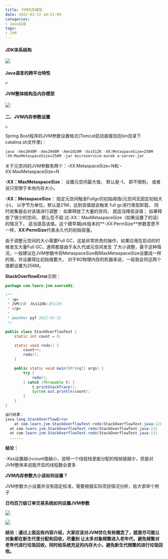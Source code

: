 ```yaml
---
title: JVM内存模型
date: 2022-03-22 10:51:09
categories: 
- Java后端
tags:
- JVM
---
```


#### JDK体系结构

![](https://gitee.com/fengGitee129/oss/raw/master/images/20220329154246.png)

#### Java语言的跨平台特性

<img src="https://gitee.com/fengGitee129/oss/raw/master/images/20220329154313.png" style="zoom:50%;" />

#### JVM整体结构及内存模型

![](https://gitee.com/fengGitee129/oss/raw/master/images/20220329154345.png)

#### 二、JVM内存参数设置

<img src="https://gitee.com/fengGitee129/oss/raw/master/images/20220329154411.png" style="zoom:50%;" />

Spring Boot程序的JVM参数设置格式(Tomcat启动直接加在bin目录下catalina.sh文件里)：

```
java ‐Xms2048M ‐Xmx2048M ‐Xmn1024M ‐Xss512K ‐XX:MetaspaceSize=256M ‐XX:MaxMetaspaceSize=256M ‐jar microservice‐eurek a‐server.jar
```

关于元空间的JVM参数有两个：-XX:MetaspaceSize=N和 -XX:MaxMetaspaceSize=N

**-XX：MaxMetaspaceSize**： 设置元空间最大值， 默认是-1， 即不限制， 或者说只受限于本地内存大小。

**-XX：MetaspaceSize**： 指定元空间触发Fullgc的初始阈值(元空间无固定初始大小)， 以字节为单位，默认是21M，达到该值就会触发 full gc进行类型卸载， 同时收集器会对该值进行调整： 如果释放了大量的空间， 就适当降低该值； 如果释放了很少的空间， 那么在不超 过-XX：MaxMetaspaceSize（如果设置了的话） 的情况下， 适当提高该值。这个跟早期jdk版本的**-XX:PermSize**参数意思不一样，**XX:PermSize**代表永久代的初始容量。

由于调整元空间的大小需要Full GC，这是非常昂贵的操作，如果应用在启动的时候发生大量Full GC，通常都是由于永久代或元空间发生 了大小调整，基于这种情况，一般建议在JVM参数中将MetaspaceSize和MaxMetaspaceSize设置成一样的值，并设置得比初始值要大， 对于8G物理内存的机器来说，一般我会将这两个值都设置为256M。

**StackOverflowError**示例：

```java
package com.learn.jvm.source02;

/**
 * <p>
 * JVM设置 ‐Xss128k(默认1M)
 * </p>
 *
 * @author pyf 2022-03-21
 */

public class StackOverflowTest {
    static int count = 0;

    static void redo() {
        count++;
        redo();
    }

    public static void main(String[] args) {
        try {
            redo();
        } catch (Throwable t) {
            t.printStackTrace();
            System.out.println(count);
        }
    }
}

运行结果：
java.lang.StackOverflowError
	at com.learn.jvm.StackOverflowTest.redo(StackOverflowTest.java:12) 
  at com.learn.jvm.StackOverflowTest.redo(StackOverflowTest.java:13) 
  at com.learn.jvm.StackOverflowTest.redo(StackOverflowTest.java:13) 
  ......
```

**结论：**

-Xss设置越小count值越小，说明一个线程栈里能分配的栈帧就越少，但是对JVM整体来说能开启的线程数会更多

**JVM内存参数大小该如何设置？**

JVM参数大小设置并没有固定标准，需要根据实际项目情况分析，给大家举个例子

**日均百万级订单交易系统如何设置JVM参数**

![](https://gitee.com/fengGitee129/oss/raw/master/images/20220329154624.png)

![](https://gitee.com/fengGitee129/oss/raw/master/images/20220329154641.png)

**结论：通过上面这些内容介绍，大家应该对JVM优化有些概念了，就是尽可能让对象都在新生代里分配和回收，尽量别 让太多对象频繁进入老年代，避免频繁对老年代进行垃圾回收，同时给系统充足的内存大小，避免新生代频繁的进行垃圾回收。**



